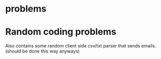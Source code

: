 problems
========

Random coding problems
=======

Also contains some random client side csv/txt parser that sends emails. (should be done this way anyways)
